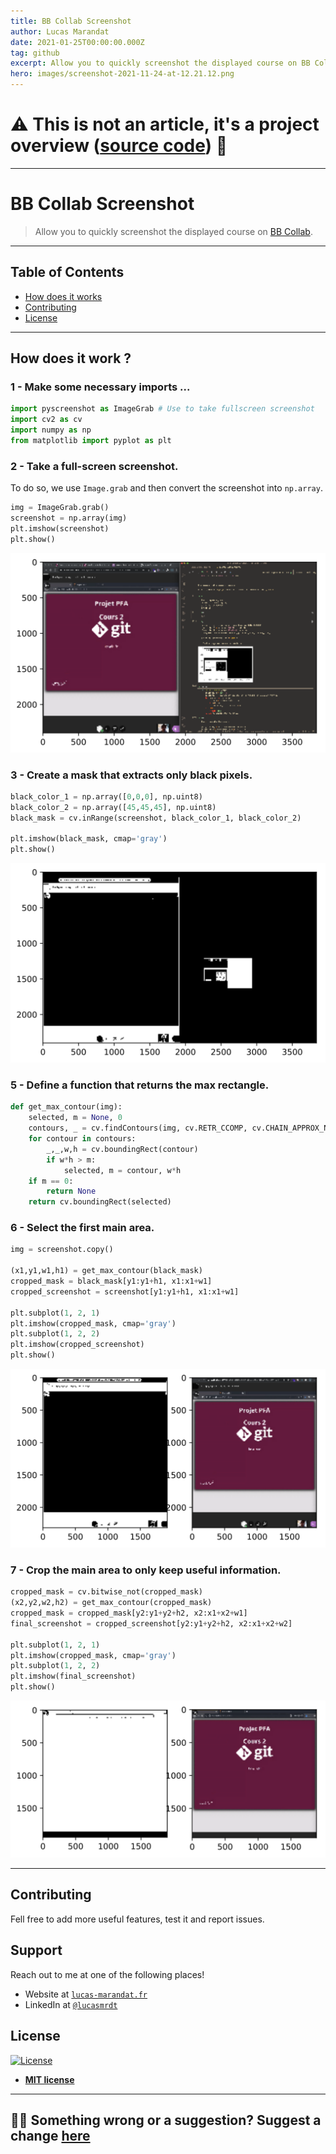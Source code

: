 ```yaml
---
title: BB Collab Screenshot
author: Lucas Marandat
date: 2021-01-25T00:00:00.000Z
tag: github
excerpt: Allow you to quickly screenshot the displayed course on BB Collab.
hero: images/screenshot-2021-11-24-at-12.21.12.png
---
```

# ⚠️ This is not an article, it's a project overview ([source code](https://github.com/lucasmrdt/timetable-to-google-calendar)) 🔎

---

# BB Collab Screenshot
> Allow you to quickly screenshot the displayed course on [BB Collab](https://us.bbcollab.com/collab/ui/scheduler/).

---

## Table of Contents

- [How does it works](#How-does-it-work-?)
- [Contributing](#contributing)
- [License](#license)

---


## How does it work ?

### 1 - Make some necessary imports ...


```python
import pyscreenshot as ImageGrab # Use to take fullscreen screenshot
import cv2 as cv
import numpy as np
from matplotlib import pyplot as plt
```

### 2 - Take a full-screen screenshot.

To do so, we use `Image.grab` and then convert the screenshot into `np.array`.


```python
img = ImageGrab.grab()
screenshot = np.array(img)
plt.imshow(screenshot)
plt.show()
```


    
![svg](https://raw.githubusercontent.com/lucasmrdt/bb-collab-screenshot/main/notebook_files/notebook_5_0.svg)
    


### 3 - Create a mask that extracts only black pixels.


```python
black_color_1 = np.array([0,0,0], np.uint8)
black_color_2 = np.array([45,45,45], np.uint8)
black_mask = cv.inRange(screenshot, black_color_1, black_color_2)

plt.imshow(black_mask, cmap='gray')
plt.show()
```


    
![svg](https://raw.githubusercontent.com/lucasmrdt/bb-collab-screenshot/main/notebook_files/notebook_7_0.svg)
    


### 5 - Define a function that returns the max rectangle.


```python
def get_max_contour(img):
    selected, m = None, 0
    contours, _ = cv.findContours(img, cv.RETR_CCOMP, cv.CHAIN_APPROX_NONE)
    for contour in contours:
        _,_,w,h = cv.boundingRect(contour)
        if w*h > m:
            selected, m = contour, w*h
    if m == 0:
        return None
    return cv.boundingRect(selected)
```

### 6 - Select the first main area.


```python
img = screenshot.copy()

(x1,y1,w1,h1) = get_max_contour(black_mask)
cropped_mask = black_mask[y1:y1+h1, x1:x1+w1]
cropped_screenshot = screenshot[y1:y1+h1, x1:x1+w1]

plt.subplot(1, 2, 1)
plt.imshow(cropped_mask, cmap='gray')
plt.subplot(1, 2, 2)
plt.imshow(cropped_screenshot)
plt.show()
```


    
![svg](https://raw.githubusercontent.com/lucasmrdt/bb-collab-screenshot/main/notebook_files/notebook_11_0.svg)
    


### 7 - Crop the main area to only keep useful information.


```python
cropped_mask = cv.bitwise_not(cropped_mask)
(x2,y2,w2,h2) = get_max_contour(cropped_mask)
cropped_mask = cropped_mask[y2:y1+y2+h2, x2:x1+x2+w1]
final_screenshot = cropped_screenshot[y2:y1+y2+h2, x2:x1+x2+w2]

plt.subplot(1, 2, 1)
plt.imshow(cropped_mask, cmap='gray')
plt.subplot(1, 2, 2)
plt.imshow(final_screenshot)
plt.show()
```


    
![svg](https://raw.githubusercontent.com/lucasmrdt/bb-collab-screenshot/main/notebook_files/notebook_13_0.svg)
    

---

## Contributing

Fell free to add more useful features, test it and report issues.

## Support

Reach out to me at one of the following places!

- Website at <a href="https://lucas-marandat.fr" target="_blank">`lucas-marandat.fr`</a>
- LinkedIn at <a href="https://www.linkedin.com/in/lucasmrdt/" target="_blank">`@lucasmrdt`</a>

## License

[![License](https://img.shields.io/:license-mit-blue.svg?style=flat-square)](http://badges.mit-license.org)

- **[MIT license](http://opensource.org/licenses/mit-license.php)**


---

## ✍🏻 Something wrong or a suggestion? Suggest a change [here](https://github.com/lucasmrdt/personal-blog/blob/master/content/posts/2021-01-25-bbcollabscreenshot/index.md)
